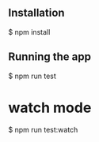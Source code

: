 ## Installation

$ npm install

## Running the app

$ npm run test

# watch mode
$ npm run test:watch

